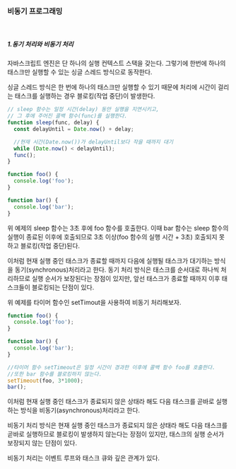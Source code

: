 ### 비동기 프로그래밍

<br>

##### 1.동기 처리와 비동기 처리

자바스크립트 엔진은 단 하나의 실행 컨텍스트 스택을 갖는다. 그렇기에 한번에 하나의 태스크만 실행할 수 있는 싱글 스레드 방식으로 동작한다. 

싱글 스레드 방식은 한 번에 하나의 태스크만 실행할 수 있기 때문에 처리에 시간이 걸리는 태스크를 실행하는 경우 블로킹(작업 중단)이 발생한다.

```javascript
// sleep 함수는 일정 시간(delay) 동안 실행을 지연시키고,
// 그 후에 주어진 콜백 함수(func)를 실행한다.
function sleep(func, delay) {
  const delayUntil = Date.now() + delay;

  //현재 시간(Date.now())가 delayUntil보다 작을 때까지 대기
  while (Date.now() < delayUntil);
  func();
}

function foo() {
  console.log('foo');
}

function bar() {
  console.log('bar');
}
```

위 예제의 sleep 함수는 3초 후에 foo 함수를 호출한다. 이때 bar 함수는 sleep 함수의 실행이 종료된 이후에 호출되므로 3초 이상(foo 함수의 실행 시간 + 3초) 호출되지 못하고 블로킹(작업 중단)된다.

이처럼 현재 실행 중인 태스크가 종료할 때까지 다음에 실행될 태스크가 대기하는 방식을 동기(synchronous)처리라고 한다. 동기 처리 방식은 태스크를 순서대로 하나씩 처리하므로 실행 순서가 보장된다는 장점이 있지만, 앞선 태스크가 종료할 때까지 이후 태스크들이 블로킹되는 단점이 있다.



위 예제를 타이머 함수인 setTimout을 사용하여 비동기 처리해보자.

```javascript
function foo() {
  console.log('foo');
}

function bar() {
  console.log('bar');
}

//타이머 함수 setTimeout은 일정 시간이 경과한 이후에 콜백 함수 foo를 호출한다.
//또한 bar 함수를 블로킹하지 않는다.
setTimeout(foo, 3*1000);
bar();
```

이처럼 현재 실행 중인 태스크가 종료되지 않은 상태라 해도 다음 태스크를 곧바로 실행하는 방식을 비동기(asynchronous)처리라고 한다.

비동기 처리 방식은 현재 실행 중인 태스크가 종료되지 않은 상태라 해도 다음 태스크를 곧바로 실행하므로 블로킹이 발생하지 않는다는 장점이 있지만, 태스크의 실행 순서가 보장되지 않는 단점이 있다.

비동기 처리는 이벤트 루프와 태스크 큐와 깊은 관계가 있다.

 
